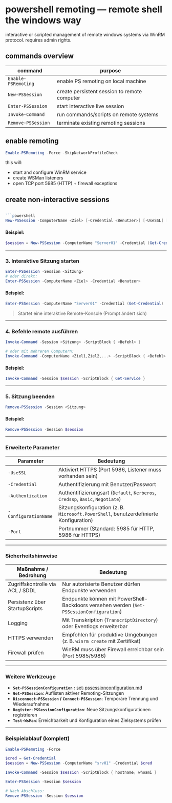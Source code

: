 # powershell remoting — remote shell the windows way

interactive or scripted management of remote windows systems via WinRM protocol. requires admin rights.

## commands overview

| command | purpose |
|---------|---------|
| `Enable-PSRemoting` | enable PS remoting on local machine |
| `New-PSSession` | create persistent session to remote computer |
| `Enter-PSSession` | start interactive live session |
| `Invoke-Command` | run commands/scripts on remote systems |
| `Remove-PSSession` | terminate existing remoting sessions |

## enable remoting

```powershell
Enable-PSRemoting -Force -SkipNetworkProfileCheck
```

this will:
* start and configure WinRM service
* create WSMan listeners  
* open TCP port 5985 (HTTP) + firewall exceptions

## create non-interactive sessions

```powershell

```powershell
New-PSSession -ComputerName <Ziel> [-Credential <Benutzer>] [-UseSSL] [-Port <Nummer>] [-Authentication <Typ>]
```

#### Beispiel:

```powershell
$session = New-PSSession -ComputerName "Server01" -Credential (Get-Credential)
```

***

### 3. Interaktive Sitzung starten

```powershell
Enter-PSSession -Session <Sitzung>  
# oder direkt:
Enter-PSSession -ComputerName <Ziel> -Credential <Benutzer>
```

#### Beispiel:

```powershell
Enter-PSSession -ComputerName "Server01" -Credential (Get-Credential)
```

> Startet eine interaktive Remote-Konsole (Prompt ändert sich)

***

### 4. Befehle remote ausführen

```powershell
Invoke-Command -Session <Sitzung> -ScriptBlock { <Befehl> }

# oder mit mehreren Computern:
Invoke-Command -ComputerName <Ziel1,Ziel2,...> -ScriptBlock { <Befehl> }
```

#### Beispiel:

```powershell
Invoke-Command -Session $session -ScriptBlock { Get-Service }
```

***

### 5. Sitzung beenden

```powershell
Remove-PSSession -Session <Sitzung>
```

#### Beispiel:

```powershell
Remove-PSSession -Session $session
```

***

### Erweiterte Parameter

| Parameter            | Bedeutung                                                                              |
| -------------------- | -------------------------------------------------------------------------------------- |
| `-UseSSL`            | Aktiviert HTTPS (Port 5986, Listener muss vorhanden sein)                              |
| `-Credential`        | Authentifizierung mit Benutzer/Passwort                                                |
| `-Authentication`    | Authentifizierungsart (`Default`, `Kerberos`, `Credssp`, `Basic`, `Negotiate`)         |
| `-ConfigurationName` | Sitzungskonfiguration (z. B. `Microsoft.PowerShell`, benutzerdefinierte Konfiguration) |
| `-Port`              | Portnummer (Standard: 5985 für HTTP, 5986 für HTTPS)                                   |

***

### Sicherheitshinweise

| Maßnahme / Bedrohung             | Bedeutung                                                                                |
| -------------------------------- | ---------------------------------------------------------------------------------------- |
| Zugriffskontrolle via ACL / SDDL | Nur autorisierte Benutzer dürfen Endpunkte verwenden                                     |
| Persistenz über StartupScripts   | Endpunkte können mit PowerShell-Backdoors versehen werden (`Set-PSSessionConfiguration`) |
| Logging                          | Mit Transkription (`TranscriptDirectory`) oder Eventlogs erweiterbar                     |
| HTTPS verwenden                  | Empfohlen für produktive Umgebungen (z. B. `winrm create` mit Zertifikat)                |
| Firewall prüfen                  | WinRM muss über Firewall erreichbar sein (Port 5985/5986)                                |

***

### Weitere Werkzeuge

* **`Set-PSSessionConfiguration` :** [set-pssessionconfiguration.md](set-pssessionconfiguration.md "mention")
* **`Get-PSSession`**: Auflisten aktiver Remoting-Sitzungen
* **`Disconnect-PSSession` / `Connect-PSSession`**: Temporäre Trennung und Wiederaufnahme
* **`Register-PSSessionConfiguration`**: Neue Sitzungskonfigurationen registrieren
* **`Test-WsMan`**: Erreichbarkeit und Konfiguration eines Zielsystems prüfen

***

### Beispielablauf (komplett)

```powershell
Enable-PSRemoting -Force

$cred = Get-Credential
$session = New-PSSession -ComputerName "srv01" -Credential $cred

Invoke-Command -Session $session -ScriptBlock { hostname; whoami }

Enter-PSSession -Session $session

# Nach Abschluss:
Remove-PSSession -Session $session
```

